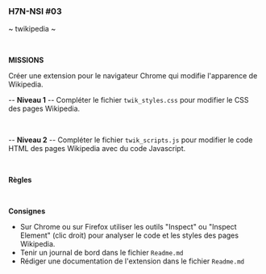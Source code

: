 ### H7N-NSI #03

~ twikipedia ~

<br />

**MISSIONS**

Créer une extension pour le navigateur Chrome qui modifie l'apparence de Wikipedia.

-- **Niveau 1** --
Compléter le fichier `twik_styles.css` pour modifier le CSS des pages Wikipedia.

<br />

-- **Niveau 2** --
Compléter le fichier `twik_scripts.js` pour modifier le code HTML des pages Wikipedia avec du code Javascript.

<br />

**Règles**

<br />

**Consignes**
* Sur Chrome ou sur Firefox utiliser les outils "Inspect" ou "Inspect Element" (clic droit) pour analyser le code et les styles des pages Wikipedia.
* Tenir un journal de bord dans le fichier `Readme.md`
* Rédiger une documentation de l'extension dans le fichier `Readme.md`
